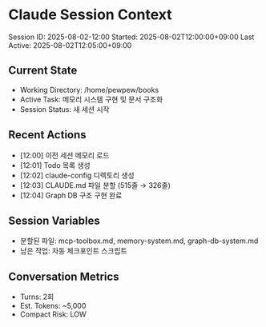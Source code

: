 # Claude Session Context
Session ID: 2025-08-02-12:00
Started: 2025-08-02T12:00:00+09:00
Last Active: 2025-08-02T12:05:00+09:00

## Current State
- Working Directory: /home/pewpew/books
- Active Task: 메모리 시스템 구현 및 문서 구조화
- Session Status: 새 세션 시작

## Recent Actions
- [12:00] 이전 세션 메모리 로드
- [12:01] Todo 목록 생성
- [12:02] claude-config 디렉토리 생성
- [12:03] CLAUDE.md 파일 분할 (515줄 → 326줄)
- [12:04] Graph DB 구조 구현 완료

## Session Variables
- 분할된 파일: mcp-toolbox.md, memory-system.md, graph-db-system.md
- 남은 작업: 자동 체크포인트 스크립트

## Conversation Metrics
- Turns: 2회
- Est. Tokens: ~5,000
- Compact Risk: LOW
